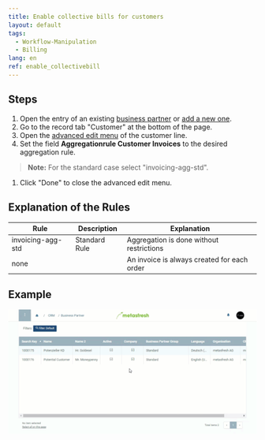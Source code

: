 ```yaml
---
title: Enable collective bills for customers
layout: default
tags:
  - Workflow-Manipulation
  - Billing
lang: en
ref: enable_collectivebill
---
```


## Steps
1. Open the entry of an existing [business partner](Menu) or [add a new one](New_Business_Partner).
1. Go to the record tab "Customer" at the bottom of the page.
1. Open the [advanced edit menu](Open_AdvancedEditTab) of the customer line.
1. Set the field **Aggregationrule Customer Invoices** to the desired aggregation rule.
 >**Note:** For the standard case select "invoicing-agg-std".

1. Click "Done" to close the advanced edit menu.

## Explanation of the Rules
| Rule | Description | Explanation |
|---|---|---|
| invoicing-agg-std | Standard Rule | Aggregation is done without restrictions |
| none | | An invoice is always created for each order |

## Example
![](assets/Enable_CollectiveBill.gif)
